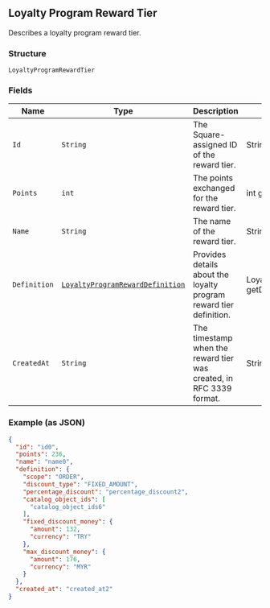 ## Loyalty Program Reward Tier

Describes a loyalty program reward tier.

### Structure

`LoyaltyProgramRewardTier`

### Fields

| Name | Type | Description | Getter |
|  --- | --- | --- | --- |
| `Id` | `String` | The Square-assigned ID of the reward tier. | String getId() |
| `Points` | `int` | The points exchanged for the reward tier. | int getPoints() |
| `Name` | `String` | The name of the reward tier. | String getName() |
| `Definition` | [`LoyaltyProgramRewardDefinition`](/doc/models/loyalty-program-reward-definition.md) | Provides details about the loyalty program reward tier definition. | LoyaltyProgramRewardDefinition getDefinition() |
| `CreatedAt` | `String` | The timestamp when the reward tier was created, in RFC 3339 format. | String getCreatedAt() |

### Example (as JSON)

```json
{
  "id": "id0",
  "points": 236,
  "name": "name0",
  "definition": {
    "scope": "ORDER",
    "discount_type": "FIXED_AMOUNT",
    "percentage_discount": "percentage_discount2",
    "catalog_object_ids": [
      "catalog_object_ids6"
    ],
    "fixed_discount_money": {
      "amount": 132,
      "currency": "TRY"
    },
    "max_discount_money": {
      "amount": 176,
      "currency": "MYR"
    }
  },
  "created_at": "created_at2"
}
```

